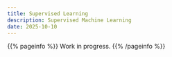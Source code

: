 ```yaml
---
title: Supervised Learning
description: Supervised Machine Learning
date: 2025-10-10
---
```


{{% pageinfo %}}
Work in progress.
{{% /pageinfo %}}

